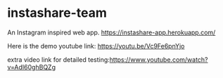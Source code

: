 # instashare-team
An Instagram inspired web app.  https://instashare-app.herokuapp.com/

Here is the demo youtube link: https://youtu.be/Vc9Fe6pnYjo

extra video link for detailed testing:https://www.youtube.com/watch?v=AdI60ghBQZg
